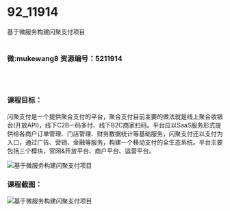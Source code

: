# 92_11914
基于微服务构建闪聚支付项目
<br/></br>
<h3>微:mukewang8 资源编号：5211914</h3>
<br/></br>
<h3>课程目标：</h3>
<p><a title="查看与 闪聚支付 相关的文章" target="_blank">闪聚支付</a>是一个提供聚合支付的平台，聚合支付目前主要的做法就是线上聚合收银台(开放API)，线下C2B一码多付、线下B2C商家扫码。平台应以SaaS服务形式提供给各商户订单管理、门店管理、财务数据统计等基础服务，闪聚支付还以支付为入口，通过广告、营销、金融等服务，构建一个移动支付的全生态系统。平台主要包括三个模块，官网&amp;开放平台、商户平台、运营平台。</p>
<p><img src="https://www.ko996.com/wp-content/uploads/img/2020/04/2-28-300x183.png" alt="基于微服务构建闪聚支付项目"></p>
<h3>课程截图：</h3>
<p><img src="https://www.ko996.com/wp-content/uploads/img/2020/04/1-29.png" alt="基于微服务构建闪聚支付项目"></p>
